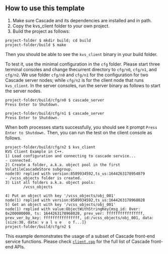 ## How to use this template
1. Make sure Cascade and its dependencies are installed and in path.
1. Copy the kvs\_client folder to your own project.
1. Build the project as follows:
```
project-folder $ mkdir build; cd build
project-folder/build $ make
```
Then you should be able to see the `kvs_client` binary in your build folder.

To test it, use the minimal configuration in the `cfg` folder. Please start three terminal consoles and change thecurrent directory to `cfg/n0`, `cfg/n1`, and `cfg/n2`. We use folder `cfg/n0` and `cfg/n1` for the configuration for two Cascade server nodes; while `cfg/n2` is for the client node that runs `kvs_client`. In the server consoles, run the server binary as follows to start the server nodes.
```
project-folder/build/cfg/n0 $ cascade_server
Press Enter to Shutdown.
```
```
project-folder/build/cfg/n1 $ cascade_server
Press Enter to Shutdown.
```
When both processes starts successfully, you should see it prompt `Press Enter to Shutdown.` Then, you can run the test on the client console as follows.
```
project-folder/build/cfg/n2 $ kvs_client
KVS Client Example in C++.
1) Load configuration and connecting to cascade service...
- connected.
2) Create a folder, a.k.a. object pool in the first VolatileCascadeStore subgroup.
node(0) replied with version:8589934592,ts_us:1644263178954079
- /vcss_objects folder is created.
3) List all folders a.k.a. object pools:
        /vcss_objects

4) Put an object with key '/vcss_objects/obj_001'
node(1) replied with version:8589934592,ts_us:1644263178968028
5) Get an object with key '/vcss_objects/obj_001'
node(1) replied with value:ObjectWithStringKey{msg_id: 0ver: 0x200000000, ts: 1644263178968028, prev_ver: ffffffffffffffff, prev_ver_by_key: ffffffffffffffff, id:/vcss_objects/obj_001, data:[size:30, data: v a l u e   o f...]}
project-folder/build/cfg/n2 $
```

This example demonstrates the usage of a subset of Cascade front-end service functions. Please check [`client.cpp`](../../../service/client.cpp) for the full list of Cascade front-end APIs.
